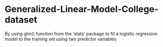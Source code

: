 # Generalized-Linear-Model-College-dataset
By using glm() function from the ‘stats’ package to fit a logistic regression model to the training set using two predictor variables
